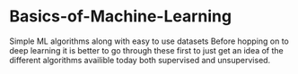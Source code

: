 # Basics-of-Machine-Learning
Simple ML algorithms along with easy to use datasets
Before hopping on to deep learning it is better to go through these first to just get an idea of the different algorithms availible today both supervised and unsupervised.
